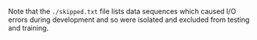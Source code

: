 Note that the `./skipped.txt` file lists data sequences which caused I/O errors during development and so were isolated and excluded from testing and training.
